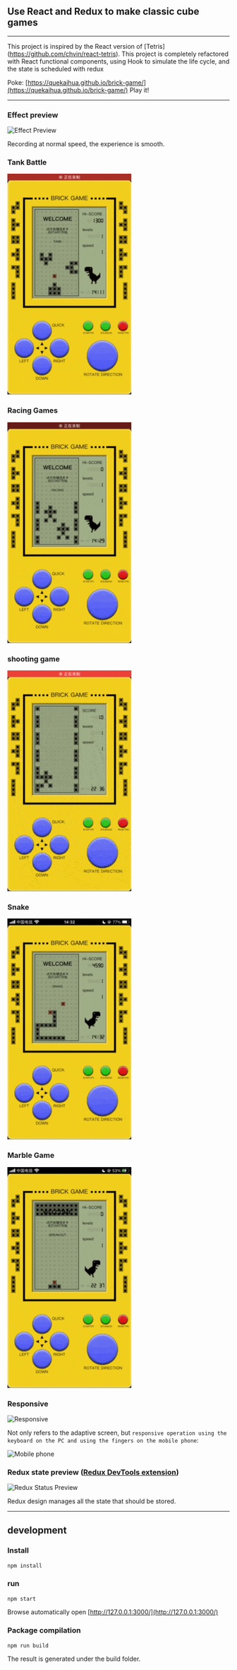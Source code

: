 ## Use React and Redux to make classic cube games

----
This project is inspired by the React version of [Tetris] (https://github.com/chvin/react-tetris). This project is completely refactored with React functional components, using Hook to simulate the life cycle, and the state is scheduled with redux

Poke: [https://quekaihua.github.io/brick-game/](https://quekaihua.github.io/brick-game/) Play it!

----
### Effect preview
![Effect Preview](https://img.alicdn.com/tps/TB1Ag7CNXXXXXaoXXXXXXXXXXXX-320-483.gif)

Recording at normal speed, the experience is smooth.

### Tank Battle
![tank](./src/resource/image/tank.gif)

### Racing Games
![racing](./src/resource/image/racing.gif)

### shooting game
![shooting](./src/resource/image/fighting.gif)

### Snake
![snake](./src/resource/image/snake.gif)

### Marble Game
![breakout](./src/resource/image/breakout.gif)

### Responsive
![Responsive](https://img.alicdn.com/tps/TB1AdjZNXXXXXcCapXXXXXXXXXX-480-343.gif)

Not only refers to the adaptive screen, but `responsive operation using the keyboard on the PC and using the fingers on the mobile phone`:

![Mobile phone](https://img.alicdn.com/tps/TB1kvJyOVXXXXbhaFXXXXXXXXXX-320-555.gif)


### Redux state preview ([Redux DevTools extension](https://github.com/zalmoxisus/redux-devtools-extension))
![Redux Status Preview](https://img.alicdn.com/tps/TB1hGQqNXXXXXX3XFXXXXXXXXXX-640-381.gif)

Redux design manages all the state that should be stored.


----
## development
### Install
```
npm install
```
### run
```
npm start
```
Browse automatically open [http://127.0.0.1:3000/](http://127.0.0.1:3000/)
### Package compilation
```
npm run build
```

The result is generated under the build folder.
